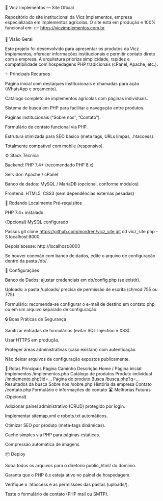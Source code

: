 🌾 Vicz Implementos — Site Oficial

Repositório do site institucional da Vicz Implementos, empresa especializada em implementos agrícolas.
O site está em produção e 100% funcional em:
👉 https://viczimplementos.com.br

🧭 Visão Geral

Este projeto foi desenvolvido para apresentar os produtos da Vicz Implementos, oferecer informações institucionais e permitir contato direto com a empresa.
A arquitetura prioriza simplicidade, rapidez e compatibilidade com hospedagens PHP tradicionais (cPanel, Apache, etc.).

✨ Principais Recursos

Página inicial com destaques institucionais e chamadas para ação (WhatsApp e orçamento).

Catálogo completo de implementos agrícolas com páginas individuais.

Sistema de busca em PHP para facilitar a navegação entre produtos.

Páginas institucionais (“Sobre nós”, “Contato”).

Formulário de contato funcional via PHP.

Estrutura otimizada para SEO básico (meta tags, URLs limpas, .htaccess).

Totalmente compatível com mobile (responsivo).

⚙️ Stack Técnica

Backend: PHP 7.4+ (recomendado PHP 8.x)

Servidor: Apache / cPanel

Banco de dados: MySQL / MariaDB (opcional, conforme módulos)

Frontend: HTML5, CSS3 (sem dependências externas pesadas)

🚀 Rodando Localmente
Pré-requisitos

PHP 7.4+ instalado

(Opcional) MySQL configurado

Passos
git clone https://github.com/mordren/vicz_site.git
cd vicz_site
php -S localhost:8000


Depois acesse: http://localhost:8000

Se houver conexão com banco de dados, edite o arquivo de configuração dentro da pasta /db/.

🧩 Configurações

Banco de Dados: ajustar credenciais em db/config.php (se existir).

Uploads: a pasta /uploads/ precisa de permissão de escrita (chmod 755 ou 775).

Formulário: recomenda-se configurar o e-mail de destino em contato.php ou em um arquivo separado de configuração.

🔒 Boas Práticas de Segurança

Sanitizar entradas de formulários (evitar SQL Injection e XSS).

Usar HTTPS em produção.

Proteger áreas administrativas (caso existam) com autenticação.

Não deixar arquivos de configuração expostos publicamente.

🧭 Rotas Principais
Página	Caminho	Descrição
Home	/	Página inicial
Implementos	/implementos.php	Catálogo de produtos
Produto individual	/implemento.php?id=...	Página do produto
Busca	/busca.php?q=...	Resultados da busca
Sobre nós	/sobre.php	História da empresa
Contato	/contato.php	Formulário e informações de contato
🛣️ Melhorias Futuras (Opcional)

Adicionar painel administrativo (CRUD) protegido por login.

Implementar sitemap.xml e robots.txt automáticos.

Otimizar SEO por produto (meta-tags dinâmicas).

Cache simples via PHP para páginas estáticas.

Compressão automática de imagens.

📦 Deploy

Suba todos os arquivos para o diretório public_html/ do domínio.

Garanta que o PHP 8.x esteja ativo no painel de hospedagem.

Verifique o .htaccess e as permissões das pastas (uploads/).

Teste o formulário de contato (PHP mail ou SMTP).
